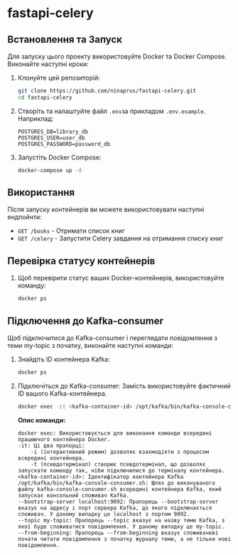 # fastapi-celery

## Встановлення та Запуск

Для запуску цього проекту використовуйте Docker та Docker Compose. Виконайте наступні кроки:

1. Клонуйте цей репозиторій:

    ```bash
    git clone https://github.com/ninaprus/fastapi-celery.git
    cd fastapi-celery
    ```

2. Створіть та налаштуйте файл `.env`за прикладом `.env.example`. Наприклад:
    ```env
    POSTGRES_DB=library_db
    POSTGRES_USER=user_db
    POSTGRES_PASSWORD=password_db
    ```

3. Запустіть Docker Compose:

    ```bash
    docker-compose up -d
    ```

## Використання

Після запуску контейнерів ви можете використовувати наступні ендпойнти:

- `GET /books` - Отримати список книг
- `GET /celery` - Запустити Celery завдання на отримання списку книг

## Перевірка статусу контейнерів
1. Щоб перевірити статус ваших Docker-контейнерів, використовуйте команду:

    ```bash
    docker ps
    ```

## Підключення до Kafka-consumer
Щоб підключитися до Kafka-consumer і переглядати повідомлення з теми my-topic з початку, виконайте наступні команди:

1. Знайдіть ID контейнера Kafka:

    ```bash
    docker ps
    ```
2. Підключіться до Kafka-consumer:
    Замість <kafka-container-id> використовуйте фактичний ID вашого Kafka-контейнера.

    ```bash
    docker exec -it <kafka-container-id> /opt/kafka/bin/kafka-console-consumer.sh --bootstrap-server localhost:9092 --topic my-topic --from-beginning
    ```


    **Опис команди:**

    ```
    docker exec: Використовується для виконання команди всередині працюючого контейнера Docker.
    -it: Ці два прапорці:
        -i (інтерактивний режим) дозволяє взаємодіяти з процесом всередині контейнера.
        -t (псевдотермінал) створює псевдотермінал, що дозволяє запускати команду так, ніби підключилися до терміналу контейнера.
    <kafka-container-id>: Ідентифікатор контейнера Kafka
    /opt/kafka/bin/kafka-console-consumer.sh: Шлях до виконуваного файлу kafka-console-consumer.sh всередині контейнера Kafka, який запускає консольний споживач Kafka.
    --bootstrap-server localhost:9092: Прапорець --bootstrap-server вказує на адресу і порт сервера Kafka, до якого підключається споживач. У даному випадку це localhost з портом 9092.
    --topic my-topic: Прапорець --topic вказує на назву теми Kafka, з якої буде споживатися повідомлення. У даному випадку це my-topic.
    --from-beginning: Прапорець --from-beginning вказує споживачеві почати читати повідомлення з початку журналу теми, а не тільки нові повідомлення.
    ```